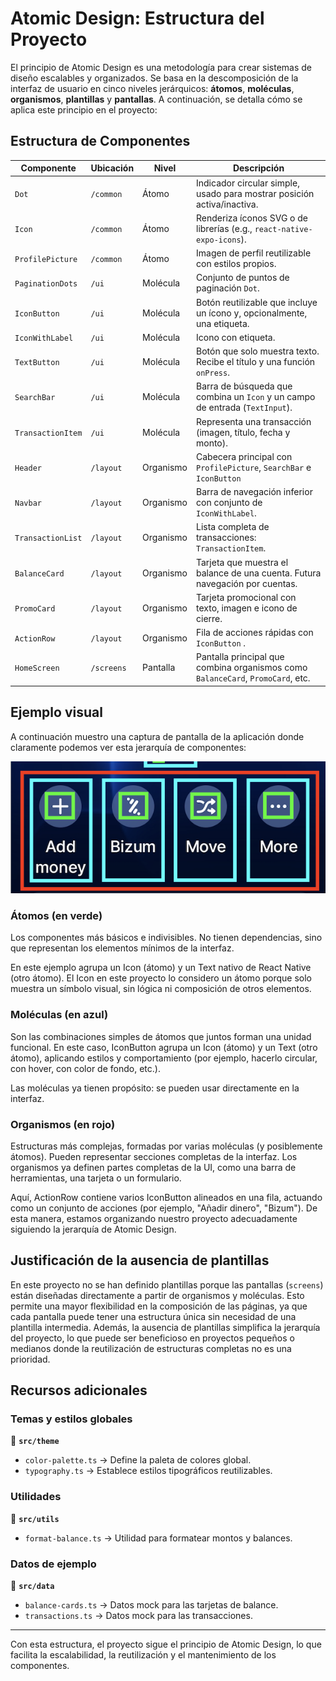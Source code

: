 # Atomic Design: Estructura del Proyecto

El principio de Atomic Design es una metodología para crear sistemas de diseño escalables y organizados. Se basa en la descomposición de la interfaz de usuario en cinco niveles jerárquicos: **átomos**, **moléculas**, **organismos**, **plantillas** y **pantallas**. A continuación, se detalla cómo se aplica este principio en el proyecto:

## Estructura de Componentes

| **Componente**    | **Ubicación** | **Nivel** | **Descripción**                                                                 |
| ----------------- | ------------- | --------- | ------------------------------------------------------------------------------- |
| `Dot`             | `/common`     | Átomo     | Indicador circular simple, usado para mostrar posición activa/inactiva.         |
| `Icon`            | `/common`     | Átomo     | Renderiza íconos SVG o de librerías (e.g., `react-native-expo-icons`).          |
| `ProfilePicture`  | `/common`     | Átomo     | Imagen de perfil reutilizable con estilos propios.                              |
| `PaginationDots`  | `/ui`         | Molécula  | Conjunto de puntos de paginación `Dot`.                                         |
| `IconButton`      | `/ui`         | Molécula  | Botón reutilizable que incluye un ícono y, opcionalmente, una etiqueta.         |
| `IconWithLabel`   | `/ui`         | Molécula  | Icono con etiqueta.                                                             |
| `TextButton`      | `/ui`         | Molécula  | Botón que solo muestra texto. Recibe el título y una función `onPress`.         |
| `SearchBar`       | `/ui`         | Molécula  | Barra de búsqueda que combina un `Icon` y un campo de entrada (`TextInput`).    |
| `TransactionItem` | `/ui`         | Molécula  | Representa una transacción (imagen, título, fecha y monto).                     |
| `Header`          | `/layout`     | Organismo | Cabecera principal con `ProfilePicture`, `SearchBar` e `IconButton`             |
| `Navbar`          | `/layout`     | Organismo | Barra de navegación inferior con conjunto de `IconWithLabel`.                   |
| `TransactionList` | `/layout`     | Organismo | Lista completa de transacciones: `TransactionItem`.                             |
| `BalanceCard`     | `/layout`     | Organismo | Tarjeta que muestra el balance de una cuenta. Futura navegación por cuentas.    |
| `PromoCard`       | `/layout`     | Organismo | Tarjeta promocional con texto, imagen e icono de cierre.                        |
| `ActionRow`       | `/layout`     | Organismo | Fila de acciones rápidas con `IconButton` .                                     |
| `HomeScreen`      | `/screens`    | Pantalla  | Pantalla principal que combina organismos como `BalanceCard`, `PromoCard`, etc. |

## Ejemplo visual

A continuación muestro una captura de pantalla de la aplicación donde claramente podemos ver esta jerarquía de componentes:

![Ejemplo de Atomic Design](./images/screenshots/atomic-design-example.png)

### Átomos (en verde)

Los componentes más básicos e indivisibles. No tienen dependencias, sino que representan los elementos mínimos de la interfaz.

En este ejemplo agrupa un Icon (átomo) y un Text nativo de React Native (otro átomo). El Icon en este proyecto lo considero un átomo porque solo muestra un símbolo visual, sin lógica ni composición de otros elementos.

### Moléculas (en azul)

Son las combinaciones simples de átomos que juntos forman una unidad funcional. En este caso, IconButton agrupa un Icon (átomo) y un Text (otro átomo), aplicando estilos y comportamiento (por ejemplo, hacerlo circular, con hover, con color de fondo, etc.).

Las moléculas ya tienen propósito: se pueden usar directamente en la interfaz.

### Organismos (en rojo)

Estructuras más complejas, formadas por varias moléculas (y posiblemente átomos). Pueden representar secciones completas de la interfaz. Los organismos ya definen partes completas de la UI, como una barra de herramientas, una tarjeta o un formulario.

Aquí, ActionRow contiene varios IconButton alineados en una fila, actuando como un conjunto de acciones (por ejemplo, "Añadir dinero", "Bizum").
De esta manera, estamos organizando nuestro proyecto adecuadamente siguiendo la jerarquía de Atomic Design.

## Justificación de la ausencia de plantillas

En este proyecto no se han definido plantillas porque las pantallas (`screens`) están diseñadas directamente a partir de organismos y moléculas. Esto permite una mayor flexibilidad en la composición de las páginas, ya que cada pantalla puede tener una estructura única sin necesidad de una plantilla intermedia. Además, la ausencia de plantillas simplifica la jerarquía del proyecto, lo que puede ser beneficioso en proyectos pequeños o medianos donde la reutilización de estructuras completas no es una prioridad.

## Recursos adicionales

### Temas y estilos globales

📂 **`src/theme`**

- `color-palette.ts` → Define la paleta de colores global.
- `typography.ts` → Establece estilos tipográficos reutilizables.

### Utilidades

📂 **`src/utils`**

- `format-balance.ts` → Utilidad para formatear montos y balances.

### Datos de ejemplo

📂 **`src/data`**

- `balance-cards.ts` → Datos mock para las tarjetas de balance.
- `transactions.ts` → Datos mock para las transacciones.

---

Con esta estructura, el proyecto sigue el principio de Atomic Design, lo que facilita la escalabilidad, la reutilización y el mantenimiento de los componentes.
